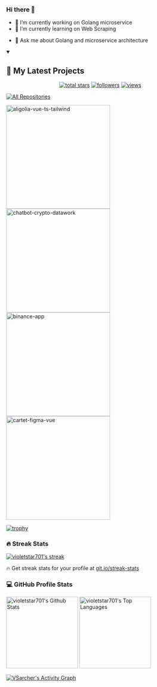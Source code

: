 ### Hi there 👋


<!-- **VSarcher/VSarcher** is a ✨ _special_ ✨ repository because its `README.md` (this file) appears on your GitHub profile. -->

<!-- Here are some ideas to get you started: -->

- 🔭 I’m currently working on Golang microservice
- 🌱 I’m currently learning on Web Scraping
<!-- - 👯 I’m looking to collaborate on  -->
<!-- - 🤔 I’m looking for help with ... -->
- 💬 Ask me about Golang and microservice architecture
<!-- - 📫 How to reach me: ... -->
<!-- - 😄 Pronouns: ... -->
<!-- - ⚡ Fun fact: ... -->

<details open> 
  <summary><h2>📘 My Latest Projects</h2></summary>
    <p align="center">
      <a href="https://github.com/VSarcher?tab=repositories&sort=stargazers">
        <img alt="total stars" title="Total stars on GitHub" src="https://custom-icon-badges.demolab.com/github/stars/violetstar701?color=55960c&style=for-the-badge&labelColor=488207&logo=star"/></a>
      <a href="https://github.com/VSarcher?tab=followers">
        <img alt="followers" title="Follow me on Github" src="https://custom-icon-badges.demolab.com/github/followers/violetstar701?color=236ad3&labelColor=1155ba&style=for-the-badge&logo=person-add&label=Follow&logoColor=white"/></a>
      <a href="https://github.com/VSarcher/Simple-View-Counter">
        <img alt="views" title="GitHub profile views" src="https://komarev.com/ghpvc/?username=VSarcher&style=for-the-badge&color=blueviolet"/></a>
    </p>
    <a href="https://github.com/VSarcher?tab=repositories&sort=stargazers"><img alt="All Repositories" title="All Repositories" src="https://custom-icon-badges.demolab.com/badge/-Click%20Here%20For%20All%20My%20Repos-1F222E?style=for-the-badge&logoColor=white&logo=repo"/></a>

</details>

<p align="left">
    <a href="https://github.com/VSarcher/arc-microservice"><img width="278" src="https://denvercoder1-github-readme-stats.vercel.app/api/pin/?username=VSarcher&repo=arc-microservice&theme=react&bg_color=1F222E&title_color=F85D7F&hide_border=true&icon_color=F8D866&show_icons=true" alt="aligolia-vue-ts-tailwind"></a>
    <a href="https://github.com/VSarcher/CurrencyServer"><img width="278" src="https://denvercoder1-github-readme-stats.vercel.app/api/pin/?username=VSarcher&repo=CurrencyServer&theme=react&bg_color=1F222E&title_color=F85D7F&hide_border=true&icon_color=F8D866&show_icons=true" alt="chatbot-crypto-datawork"></a>
    <a href="https://github.com/VSarcher/djangoRESTServer"><img width="278" src="https://denvercoder1-github-readme-stats.vercel.app/api/pin/?username=VSarcher&repo=djangoRESTServer&theme=react&bg_color=1F222E&title_color=F85D7F&hide_border=true&icon_color=F8D866&show_icons=true" alt="binance-app"></a>
    <a href="https://github.com/VSarcher/Express_warmup"><img width="278" src="https://denvercoder1-github-readme-stats.vercel.app/api/pin/?username=VSarcher&repo=Express_warmup&theme=react&bg_color=1F222E&title_color=F85D7F&hide_border=true&icon_color=F8D866&show_icons=true&show_description=false" alt="cartet-figma-vue"></a>
  </p>

[![trophy](https://github-profile-trophy.vercel.app/?username=violetstar701&theme=onedark)](https://github.com/ryo-ma/github-profile-trophy)

  <h3>🔥 Streak Stats</h3>

  <p>
    <a href="https://github.com/DenverCoder1/github-readme-streak-stats">
      <img title="🔥 Get streak stats for your profile at git.io/streak-stats" alt="violetstar701's streak" src="https://streak-stats.demolab.com/?user=violetstar701&theme=monokai-metallian&hide_border=true"/>
    </a>
    <p>🔥 Get streak stats for your profile at <a href="https://git.io/streak-stats">git.io/streak-stats</a></p>
  </p>

  <h3>💻 GitHub Profile Stats</h3>

<a href="https://github.com/anuraghazra/github-readme-stats"><img alt="violetstar701's Github Stats" src="https://denvercoder1-github-readme-stats.vercel.app/api/?username=violetstar701&show_icons=true&include_all_commits=true&count_private=true&theme=react&hide_border=true&bg_color=1F222E&title_color=F85D7F&icon_color=F8D866" height="192px"/></a>
<a href="https://github.com/anuraghazra/github-readme-stats"><img alt="violetstar701's Top Languages" src="https://denvercoder1-github-readme-stats.vercel.app/api/top-langs/?username=violetstar701&langs_count=8&layout=compact&theme=react&hide_border=true&bg_color=1F222E&title_color=F85D7F&icon_color=F8D866&hide=Jupyter%20Notebook,Roff" height="192px"/></a>
<br/>


<a href="https://github.com/ashutosh00710/github-readme-activity-graph">
  <img alt="VSarcher's Activity Graph" src="https://github-readme-activity-graph.vercel.app/graph/?username=VSarcher&bg_color=1F222E&color=F8D866&line=F85D7F&point=FFFFFF&hide_border=true" />
</a>
